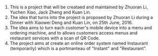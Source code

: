 1. This is a project that will be creataed and maintained by Zhuoran Li, Yuchen Xiao, Jack Zheng and Kuan Lin.
2. The idea that turns into the project is proposed by Zhuoran Li during a Dinner with Xiaowei Deng and Kuan Lin, on 25th June, 2016.
3. The idea aims to turn each customer's mobile device into a menu and ordering machine, and to allows customers access menus and restaurant services with a scan of QR Code.
4. The project aims at create an online order system named Instaurant (temporarily) which is a portmanteau of "Instant" and "Restaurant".